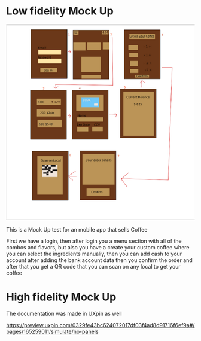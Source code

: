 <h1> Low fidelity Mock Up </h1>
<img src="ok.png">
<p> This is a Mock Up test for an mobile app that sells Coffee </p> 
<p> First we have a login, then after login you a menu section with all of the combos and flavors, but also you have a create your custom coffee where you can select the ingredients manualiy,
  then you can add cash to your account after adding the bank account data then you confirm the order and after that you get a QR code that you can scan on any local to get your coffee
</p> 

<h1> High fidelity Mock Up </h1>
<p>The documentation was made in UXpin as well</p>

<a>https://preview.uxpin.com/0329fe43bc624072017df03f4ad8d91716f6ef9a#/pages/165259011/simulate/no-panels</a>
